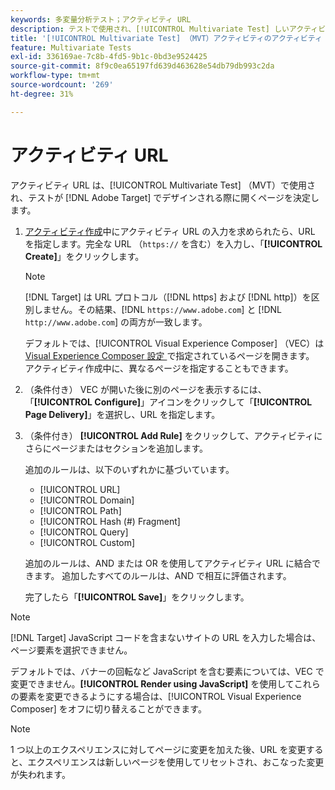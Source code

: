 ```yaml
---
keywords: 多変量分析テスト；アクティビティ URL
description: テストで使用され、[!UICONTROL Multivariate Test] しいアクティビティが  [!DNL Adobe Target] を使用して設計されたときに開くページを決定するアクティビティ URL を指定する方法を説明します。
title: '[!UICONTROL Multivariate Test] （MVT）アクティビティのアクティビティ URL とは何ですか？'
feature: Multivariate Tests
exl-id: 336169ae-7c8b-4fd5-9b1c-0bd3e9524425
source-git-commit: 8f9c0ea65197fd639d463628e54db79db993c2da
workflow-type: tm+mt
source-wordcount: '269'
ht-degree: 31%

---
```


# アクティビティ URL

アクティビティ URL は、[!UICONTROL Multivariate Test] （MVT）で使用され、テストが [!DNL Adobe Target] でデザインされる際に開くページを決定します。

1. [アクティビティ作成](/help/main/c-activities/c-multivariate-testing/t-create-multivariate-test/create-multivariate-test.md)中にアクティビティ URL の入力を求められたら、URL を指定します。完全な URL （`https://` を含む）を入力し、「**[!UICONTROL Create]**」をクリックします。

   >[!NOTE]
   >
   >[!DNL Target] は URL プロトコル（[!DNL https] および [!DNL http]）を区別しません。その結果、[!DNL `https://www.adobe.com`] と [!DNL `http://www.adobe.com`] の両方が一致します。

   デフォルトでは、[!UICONTROL Visual Experience Composer] （VEC）は [Visual Experience Composer 設定 ](/help/main/administrating-target/visual-experience-composer-set-up.md) で指定されているページを開きます。 アクティビティ作成中に、異なるページを指定することもできます。

1. （条件付き） VEC が開いた後に別のページを表示するには、「**[!UICONTROL Configure]**」アイコンをクリックして「**[!UICONTROL Page Delivery]**」を選択し、URL を指定します。

1. （条件付き） **[!UICONTROL Add Rule]** をクリックして、アクティビティにさらにページまたはセクションを追加します。

   追加のルールは、以下のいずれかに基づいています。

   * [!UICONTROL  URL]
   * [!UICONTROL Domain]
   * [!UICONTROL Path]
   * [!UICONTROL Hash (#) Fragment]
   * [!UICONTROL Query]
   * [!UICONTROL Custom]

   追加のルールは、AND または OR を使用してアクティビティ URL に結合できます。 追加したすべてのルールは、AND で相互に評価されます。

   完了したら「**[!UICONTROL Save]**」をクリックします。

>[!NOTE]
>
>[!DNL Target] JavaScript コードを含まないサイトの URL を入力した場合は、ページ要素を選択できません。
>
>デフォルトでは、バナーの回転など JavaScript を含む要素については、VEC で変更できません。**[!UICONTROL Render using JavaScript]** を使用してこれらの要素を変更できるようにする場合は、[!UICONTROL Visual Experience Composer] をオフに切り替えることができます。

>[!NOTE]
>
>1 つ以上のエクスペリエンスに対してページに変更を加えた後、URL を変更すると、エクスペリエンスは新しいページを使用してリセットされ、おこなった変更が失われます。
